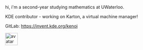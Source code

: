 
hi, i'm a second-year studying mathematics at UWaterloo.

KDE contributor - working on Karton, a virtual machine manager!

GitLab: https://invent.kde.org/kenoi

<img src="https://github.com/user-attachments/assets/1ef2f84f-2603-4117-bbd4-7899ff95999e" width="40px" alt="avatar">
